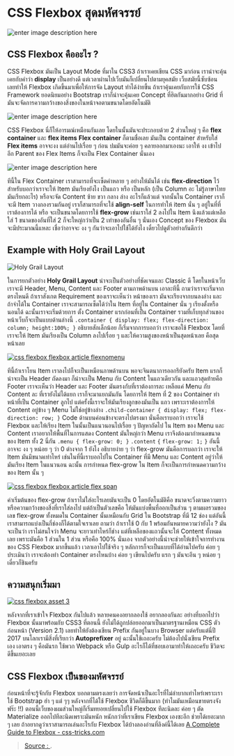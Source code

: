 
CSS Flexbox สุดมหัศจรรย์
===

![enter image description here](https://www.arnondora.in.th/static/a2ea632140bfe23e01c0dfef66afdddd/b7abf/css-flexbox-flexboxarticle-holygraillayout.webp)

## CSS Flexbox คืออะไร ?
CSS Flexbox มันเป็น Layout Mode ที่มาใน CSS3 ถ้าเราเคยเขียน CSS มาก่อน เราน่าจะคุ้นเคยกับคำว่า  **display**  เป็นอย่างดี แต่เวลาผ่านไปเว็บมันก็เปลี่ยนไปตามยุคสมัย เว็บสมัยนี้ซับซ้อน เลยทำให้ Flexbox เกิดขึ้นมาเพื่อให้การจัด Layout ทำได้ง่ายขึ้น ถ้าเราคุ้นเคยกับการใช้ CSS Framework ยอดนิยมอย่าง Bootstrap เราก็น่าจะคุ้นเคย Concept ที่ฮิตกันมากอย่าง Grid ที่มันจะจัดการความกว้างของสิ่งของในหน้าจอตามขนาดโดยอัตโนมัติ

![enter image description here](https://www.arnondora.in.th/static/83946865b120ea3b707c08433d4d9a7c/b7abf/css-flexbox-flexboxarticle-flexmember.webp)

CSS Flexbox นี่ก็ให้อารมณ์เหมือนกันเลย โดยในนั้นมันจะประกอบด้วย 2 ส่วนใหญ่ ๆ คือ  **flex container**  และ  **flex items**  **Flex container**  ก็ตามชื่อเลย มันเป็น container สำหรับใส่  **Flex items**  อาจจะงง แต่อ่านไปเรื่อย ๆ ก่อน ปมมันจะค่อย ๆ คลายออกมาเองนะ เอาให้ งง เข้าไปอีก Parent ของ Flex Items ก็จะเป็น Flex Container นั่นเอง

![enter image description here](https://www.arnondora.in.th/static/09ad82c95940e89dee33f110e563bec1/b7abf/css-flexbox-flexbox-article-flexdirection.webp)

ทีนี้ใน Flex Container เราสามารถที่จะเซ็ตค่าหลาย ๆ อย่างให้มันได้ เช่น  **flex-direction**  ไว้สำหรับบอกว่าเราจะให้ Item มันเรียงยังไง เป็นแถว หรือ เป็นหลัก (เป็น Column อะ ไม่รู้ภาษาไทยมันเรียกอะไร) หรือจะจัด Content ซ้าย ขวา กลาง ล่าง อะไรก็แล้วแต่ จากนั้นใน Container เราก็จะมี Item วางกองรวมกันอยู่ เราก็สามารถที่จะใช้  **align-self**  ในการทำให้ item นั่น ๆ อยู่ในที่ที่เราต้องการได้ หรือ จะเป็นขนาดโดยการใช้  **flex-grow**  เช่นเราใส่ 2 ลงไปใน Item นึงแล้วแต่เหลือใส่ 1 ขนาดของอันที่ใส่ 2 ก็จะใหญ่กว่าเป็น 2 เท่าของอันอื่น ๆ นั่นเอง Concept ของ Flexbox มันจะมีประมาณนี้แหละ เชื่อว่าอาจจะ งง ๆ กันว่าจะเอาไปใช้ได้ยังไง เดี๋ยวไปดูตัวอย่างกันดีกว่า

## Example with Holy Grail Layout

![Holy Grail Layout](https://www.arnondora.in.th/static/a2ea632140bfe23e01c0dfef66afdddd/d40c8/css-flexbox-flexboxarticle-holygraillayout.png)

ในการยกตัวอย่าง  **Holy Grail Layout**  น่าจะเป็นตัวอย่างที่ชัดเจนและ Classic ดี โดยในหน้าเว็บเราจะมี Header, Menu, Content และ Footer ตามภาพด้านบน เอาละทีนี้ ถามว่าเราจะเริ่มจากตรงไหนดี ถ้าเราสังเกต Requirement ของเราจะเห็นว่า หน้าของเรา มันจะเรียงจากบนลงล่าง และถ้าจำได้ใน Container เราจะสามารถเซ็ตได้ว่าใน Item ที่อยู่ใน Container นั่น ๆ เรียงตั้งหรือนอนได้ ฉะนั้นเราจะเริ่มด้วยการ ตั้ง Container แรกก่อนที่เป็น Container รวมที่เก็บทุกส่วนของหน้าเว็บก็จะเป็นแบบด้านล่างนี้  `.container { display: flex; flex-direction: column; height:100%; }`  อธิบายสักเล็กน้อย ก็เริ่มจากการบอกว่า เราจะขอใช้ Flexbox โดยที่เราจะให้ Item มันเรียงเป็น Column ลงไปเรื่อย ๆ และให้ความสูงของหน้าเป็นสุดหน้าเลย คือสุดหน้าเลย

[![css flexbox flexbox article flexnomenu](https://www.arnondora.in.th/static/e4182af2131844e34319536e4a89476f/d40c8/css-flexbox-flexbox-article-flexnomenu.png)](https://www.arnondora.in.th/static/e4182af2131844e34319536e4a89476f/e63e1/css-flexbox-flexbox-article-flexnomenu.png)

ทีนี้ถ้าเราโยน Item เราลงไปก็จะเป็นเหมือนภาพด้านบน พอจะจินตนาการออกรึยังครับ Item แรกก็น่าจะเป็น Header ถัดลงมา ก็น่าจะเป็น Menu กับ Content ในแถวเดียวกัน และแถวสุดท้ายคือ Footer เราจะเห็นว่า Header และ Footer มันตรงกับที่เราต้องการละ เหลือแค่ Menu กับ Content ละ ที่เรายังไม่ได้แยก เราก็จะมาแยกมันกัน โดยการให้ Item ที่ 2 ของ Container ทำหน้าที่เป็น Container ลูกไป แต่ครั้งนี้เราจะให้มันเรียงลูกของมันเป็น แถว เพราะเราต้องการให้ Content อยู่ข้าง ๆ Menu ไม่ใช่อยู่ข้างล่าง  `.child-container { display: flex; flex-direction: row; }`  Code ด้านบนค่อนข้างจะตรงไปตรงมา นั่นคือเราบอกว่า เราจะใช้ Flexbox และให้เรียง Item ในนั้นเป็นแนวนอนไปเรื่อย ๆ ปัญหาถัดไป ใน Item ของ Menu และ Content เราอยากให้พื้นที่ในการแสดง Content มันใหญ่กว่า Menu เราจึงต้องมากำหนดขนาดของ Item ทั้ง 2 นี่กัน  `.menu { flex-grow: 0; }`  `.content`  `{`  `flex-grow: 1;`  `}`  อันนี้อาจจะ งง ๆ หน่อย ๆ ว่า 0 ต่างจาก 1 ยังไง อธิบายง่าย ๆ ว่า flex-grow มันคือการบอกว่า เราจะให้ Item มันมีขนาดเท่าไหร่ เช่นในที่นี้เราบอกไปใน Container ที่มี Menu และ Content อยู่ว่าให้มันเรียง Item ในแนวนอน ฉะนั้น การกำหนด flex-grow ใน Item ก็จะเป็นการกำหนดความกว้างของ Item นั้น ๆ

[![css flexbox flexbox article flex span](https://www.arnondora.in.th/static/22bc5fd8846b417b0ac10fc1c42fdb06/d40c8/css-flexbox-flexbox-article-flex-span.png)](https://www.arnondora.in.th/static/22bc5fd8846b417b0ac10fc1c42fdb06/e63e1/css-flexbox-flexbox-article-flex-span.png)

ค่าเริ่มต้นของ flex-grow ถ้าเราไม่ใส่อะไรเลยมันจะเป็น 0 โดยอัตโนมัติคือ ขนาดจะวิ่งตามความยาว หรือความกว้างของสิ่งที่เราใส่ลงไป แต่ถ้าเป็นตัวเลขคือ ให้มันแบ่งพื้นที่ออกเป็นส่วน ๆ ตามผลรวมของเลข flex-grow ทั้งหมดใน Container นั้นเหมือนกับ Grid ใน Bootstrap ที่มี 12 ช่อง แต่อันนี้เราสามารถแบ่งเป็นกี่ช่องก็ได้ตามใจเราเลย ถามว่า ถ้าเราใช้ 0 กับ 1 พร้อมกันหมายความว่ายังไง ? มันจะเป็นว่า เราไม่สนใจว่า Menu จะยาวเท่าไหร่ก็ช่าง แต่ที่เหลือของแถวนั้นจะให้ Content ทั้งหมดเลย เพราะมันคือ 1 ส่วนใน 1 ส่วน หรือคือ 100% นั่นเอง จากตัวอย่างนี้น่าจะช่วยให้เข้าใจการทำงานของ CSS Flexbox มากขึ้นแล้ว เวลาเอาไปใช้จริง ๆ หลักการก็จะเป็นแบบที่ได้อ่านไปครับ ค่อย ๆ ประเมินว่า เราจะต้องทำ Container ตรงไหนบ้าง ค่อย ๆ เขียนไปครับ แรก ๆ มันจะอึน ๆ หน่อย ๆ เดี๋ยวก็ชินครับ

## ความสนุกเริ่มมา

[![css flexbox asset 3](https://www.arnondora.in.th/static/f0c224b56bdd9a86f4a623c67cd20e92/d40c8/css-flexbox-asset-3.png)](https://www.arnondora.in.th/static/f0c224b56bdd9a86f4a623c67cd20e92/aea2d/css-flexbox-asset-3.png)

หลังจากที่เราเข้าใจ Flexbox กันไปแล้ว หลายคนคงอยากลองใช้ อยากลองกันละ อย่างที่บอกไปว่า Flexbox นั้นมาพร้อมกับ CSS3 ที่ตอนนี้ ยังไม่ได้ถูกปล่อยออกมาเป็นมาตรฐานเหมือน CSS ตัวก่อนหน้า (Version 2.1) เลยทำให้ยังต้องเขียน Prefix กันอยู่ในบาง Browser แต่ครับแต่นี่ปี 2017 บนโลกเรามีสิ่งที่เรียกว่า  **Autoprefixer**  อยู่ ฉะนั้นใช้เถอะครับ ไม่ต้องไปนั่งเขียน Prefix เอง เอาตรง ๆ คือมันรก ใช้พวก Webpack หรือ Gulp อะไรก็ได้ที่ชอบเอามาทำให้เถอะครับ ชีวิตจะดีขึ้นเยอะเลย

## CSS Flexbox เป็นของมหัศจรรย์

ก่อนหน้าที่จะรู้จักกับ Flexbox บอกตามตรงเลยว่า การจัดหน้าเป็นอะไรที่ไม่ลำบากเท่าไหร่เพราะเราใช้ Bootstrap ฮ่า ๆ แต่ ๆๆ หลังจากที่ได้ใช้ Flexbox ชีวิตก็ดีขึ้นมาก (ทำไมมันเหมือนขายตรงจังฟร๊ะ !!) ตอนนี้เว็บของผมส่วนใหญ่ก็เริ่มทยอยเปลี่ยนไปใช้ Flexbox ทีละนิดละ ค่อย ๆ ตัด Materialize ออกไปทีละนิดเพราะมันหนัก หนักกว่าที่เราเขียน Flexbox เองซะอีก ช่วยได้เยอะมาก ๆ เลย ถ้าอยากดูว่าเราสามารถเล่นอะไรกับ Flexbox ได้บ้างลองอ่านที่ลิงค์นี้ได้เลย  [A Complete Guide to Flexbox - css-tricks.com](https://css-tricks.com/snippets/css/a-guide-to-flexbox/)

> [Source : ](https://www.arnondora.in.th/css-flexbox/).

<!--stackedit_data:
eyJoaXN0b3J5IjpbLTM1ODI4NjMyXX0=
-->